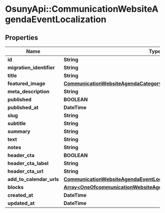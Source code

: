 # OsunyApi::CommunicationWebsiteAgendaEventLocalization

## Properties
Name | Type | Description | Notes
------------ | ------------- | ------------- | -------------
**id** | **String** |  | [optional] 
**migration_identifier** | **String** |  | [optional] 
**title** | **String** |  | [optional] 
**featured_image** | [**CommunicationWebsiteAgendaCategoryLocalizationFeaturedImage**](CommunicationWebsiteAgendaCategoryLocalizationFeaturedImage.md) |  | [optional] 
**meta_description** | **String** |  | [optional] 
**published** | **BOOLEAN** |  | [optional] 
**published_at** | **DateTime** |  | [optional] 
**slug** | **String** |  | [optional] 
**subtitle** | **String** |  | [optional] 
**summary** | **String** |  | [optional] 
**text** | **String** |  | [optional] 
**notes** | **String** |  | [optional] 
**header_cta** | **BOOLEAN** |  | [optional] 
**header_cta_label** | **String** |  | [optional] 
**header_cta_url** | **String** |  | [optional] 
**add_to_calendar_urls** | [**CommunicationWebsiteAgendaEventLocalizationAddToCalendarUrls**](CommunicationWebsiteAgendaEventLocalizationAddToCalendarUrls.md) |  | [optional] 
**blocks** | [**Array&lt;OneOfcommunicationWebsiteAgendaEventLocalizationBlocksItems&gt;**](.md) |  | [optional] 
**created_at** | **DateTime** |  | [optional] 
**updated_at** | **DateTime** |  | [optional] 

